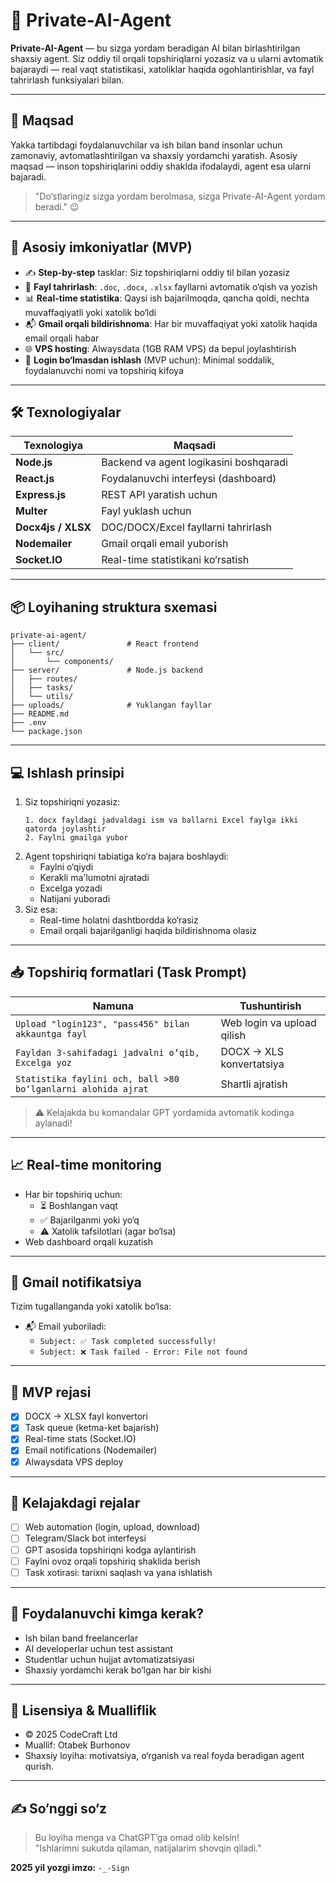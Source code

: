 
# 🧠 Private-AI-Agent

**Private-AI-Agent** — bu sizga yordam beradigan AI bilan birlashtirilgan shaxsiy agent. Siz oddiy til orqali topshiriqlarni yozasiz va u ularni avtomatik bajaraydi — real vaqt statistikasi, xatoliklar haqida ogohlantirishlar, va fayl tahrirlash funksiyalari bilan.

---

## 📌 Maqsad

Yakka tartibdagi foydalanuvchilar va ish bilan band insonlar uchun zamonaviy, avtomatlashtirilgan va shaxsiy yordamchi yaratish. Asosiy maqsad — inson topshiriqlarini oddiy shaklda ifodalaydi, agent esa ularni bajaradi.

> "Do‘stlaringiz sizga yordam berolmasa, sizga Private-AI-Agent yordam beradi." 😉

---

## 🚀 Asosiy imkoniyatlar (MVP)

- ✍️ **Step-by-step** tasklar: Siz topshiriqlarni oddiy til bilan yozasiz
- 📂 **Fayl tahrirlash**: `.doc`, `.docx`, `.xlsx` fayllarni avtomatik o‘qish va yozish
- 📊 **Real-time statistika**: Qaysi ish bajarilmoqda, qancha qoldi, nechta muvaffaqiyatli yoki xatolik bo‘ldi
- 📬 **Gmail orqali bildirishnoma**: Har bir muvaffaqiyat yoki xatolik haqida email orqali habar
- 🌐 **VPS hosting**: Alwaysdata (1GB RAM VPS) da bepul joylashtirish
- 🔐 **Login bo‘lmasdan ishlash** (MVP uchun): Minimal soddalik, foydalanuvchi nomi va topshiriq kifoya

---

## 🛠 Texnologiyalar

| Texnologiya    | Maqsadi                              |
|----------------|----------------------------------------|
| **Node.js**    | Backend va agent logikasini boshqaradi |
| **React.js**   | Foydalanuvchi interfeysi (dashboard)   |
| **Express.js** | REST API yaratish uchun                 |
| **Multer**     | Fayl yuklash uchun                     |
| **Docx4js / XLSX** | DOC/DOCX/Excel fayllarni tahrirlash |
| **Nodemailer** | Gmail orqali email yuborish            |
| **Socket.IO**  | Real-time statistikani ko‘rsatish       |

---

## 📦 Loyihaning struktura sxemasi

```
private-ai-agent/
├── client/               # React frontend
│   └── src/
│       └── components/
├── server/               # Node.js backend
│   ├── routes/
│   ├── tasks/
│   └── utils/
├── uploads/              # Yuklangan fayllar
├── README.md
├── .env
└── package.json
```

---

## 💻 Ishlash prinsipi

1. Siz topshiriqni yozasiz:
    ```text
    1. docx fayldagi jadvaldagi ism va ballarni Excel faylga ikki qatorda joylashtir
    2. Faylni gmailga yubor
    ```
2. Agent topshiriqni tabiatiga ko‘ra bajara boshlaydi:
    - Faylni o‘qiydi
    - Kerakli ma'lumotni ajratadi
    - Excelga yozadi
    - Natijani yuboradi
3. Siz esa:
    - Real-time holatni dashtbordda ko‘rasiz
    - Email orqali bajarilganligi haqida bildirishnoma olasiz

---

## 📥 Topshiriq formatlari (Task Prompt)

| Namuna | Tushuntirish |
|--------|--------------|
| `Upload "login123", "pass456" bilan akkauntga fayl` | Web login va upload qilish |
| `Fayldan 3-sahifadagi jadvalni o‘qib, Excelga yoz`    | DOCX → XLS konvertatsiya |
| `Statistika faylini och, ball >80 bo‘lganlarni alohida ajrat` | Shartli ajratish |

> ⚠️ Kelajakda bu komandalar GPT yordamida avtomatik kodinga aylanadi!

---

## 📈 Real-time monitoring

- Har bir topshiriq uchun:
  - ⏳ Boshlangan vaqt
  - ✅ Bajarilganmi yoki yo‘q
  - ⚠️ Xatolik tafsilotlari (agar bo‘lsa)
- Web dashboard orqali kuzatish

---

## 🔔 Gmail notifikatsiya

Tizim tugallanganda yoki xatolik bo‘lsa:
- 📬 Email yuboriladi: 
    - `Subject: ✅ Task completed successfully!`
    - `Subject: ❌ Task failed - Error: File not found`

---

## 🧪 MVP rejasi

- [x] DOCX → XLSX fayl konvertori
- [x] Task queue (ketma-ket bajarish)
- [x] Real-time stats (Socket.IO)
- [x] Email notifications (Nodemailer)
- [x] Alwaysdata VPS deploy

---

## 🧱 Kelajakdagi rejalar

- [ ] Web automation (login, upload, download)
- [ ] Telegram/Slack bot interfeysi
- [ ] GPT asosida topshiriqni kodga aylantirish
- [ ] Faylni ovoz orqali topshiriq shaklida berish
- [ ] Task xotirasi: tarixni saqlash va yana ishlatish

---

## 🧠 Foydalanuvchi kimga kerak?

- Ish bilan band freelancerlar
- AI developerlar uchun test assistant
- Studentlar uchun hujjat avtomatizatsiyasi
- Shaxsiy yordamchi kerak bo‘lgan har bir kishi

---

## 🧾 Lisensiya & Mualliflik

- © 2025 CodeCraft Ltd  
- Muallif: Otabek Burhonov  
- Shaxsiy loyiha: motivatsiya, o‘rganish va real foyda beradigan agent qurish.

---

## ✍️ So‘nggi so‘z

> Bu loyiha menga va ChatGPT’ga omad olib kelsin!  
> "Ishlarimni sukutda qilaman, natijalarim shovqin qiladi."

**2025 yil yozgi imzo:** `-_-Sign`  
